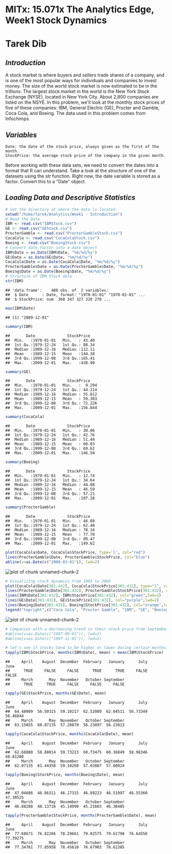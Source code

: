 MITx: 15.071x The Analytics Edge, Week1 Stock Dynamics
========================================================
# Tarek Dib

## *Introduction*
A stock market is where buyers and sellers trade shares of a company, and is one of the most popular ways for individuals and companies to invest money. The size of the world stock market  is now estimated to be in the trillions. The largest stock market in the world is the New York Stock Exchange (NYSE), located in New York City. About 2,800 companies are listed on the NSYE. In this problem, we'll look at the monthly stock prices of five of these companies: IBM, General Electric (GE), Procter and Gamble, Coca Cola, and Boeing. The data used in this problem comes from Infochimps.

## *Variables*
  
    Date: the date of the stock price, always given as the first of the month.
    StockPrice: the average stock price of the company in the given month.
    
Before working with these data sets, we need to convert the dates into a format that R can understand. Take a look at the structure of one of the datasets using the str function. Right now, the date variable is stored as a factor. Convert this to a "Date" object.

## *Loading Data and Descriptive Statistics*

```r
# Set the directory at where the data is located
setwd("/home/tarek/Analytics/Week1 - Introduction")
# Read the Data
IBM <- read.csv("IBMStock.csv")
GE <- read.csv("GEStock.csv")
ProcterGamble <- read.csv("ProcterGambleStock.csv")
CocaCola <- read.csv("CocaColaStock.csv")
Boeing <- read.csv("BoeingStock.csv")
# Convert date factor into a date object
IBM$Date = as.Date(IBM$Date, "%m/%d/%y")
GE$Date = as.Date(GE$Date, "%m/%d/%y")
CocaCola$Date = as.Date(CocaCola$Date, "%m/%d/%y")
ProcterGamble$Date = as.Date(ProcterGamble$Date, "%m/%d/%y")
Boeing$Date = as.Date(Boeing$Date, "%m/%d/%y")
# Structure of IBM Stock data
str(IBM)
```

```
## 'data.frame':	480 obs. of  2 variables:
##  $ Date      : Date, format: "1970-01-01" "1970-02-01" ...
##  $ StockPrice: num  360 347 327 320 270 ...
```

```r
max(IBM$Date)
```

```
## [1] "2009-12-01"
```

```r
summary(IBM)
```

```
##       Date              StockPrice    
##  Min.   :1970-01-01   Min.   : 43.40  
##  1st Qu.:1979-12-24   1st Qu.: 88.34  
##  Median :1989-12-16   Median :112.11  
##  Mean   :1989-12-15   Mean   :144.38  
##  3rd Qu.:1999-12-08   3rd Qu.:165.41  
##  Max.   :2009-12-01   Max.   :438.90
```

```r
summary(GE)
```

```
##       Date              StockPrice     
##  Min.   :1970-01-01   Min.   :  9.294  
##  1st Qu.:1979-12-24   1st Qu.: 44.214  
##  Median :1989-12-16   Median : 55.812  
##  Mean   :1989-12-15   Mean   : 59.303  
##  3rd Qu.:1999-12-08   3rd Qu.: 72.226  
##  Max.   :2009-12-01   Max.   :156.844
```

```r
summary(CocaCola)
```

```
##       Date              StockPrice    
##  Min.   :1970-01-01   Min.   : 30.06  
##  1st Qu.:1979-12-24   1st Qu.: 42.76  
##  Median :1989-12-16   Median : 51.44  
##  Mean   :1989-12-15   Mean   : 60.03  
##  3rd Qu.:1999-12-08   3rd Qu.: 69.62  
##  Max.   :2009-12-01   Max.   :146.58
```

```r
summary(Boeing)
```

```
##       Date              StockPrice    
##  Min.   :1970-01-01   Min.   : 12.74  
##  1st Qu.:1979-12-24   1st Qu.: 34.64  
##  Median :1989-12-16   Median : 44.88  
##  Mean   :1989-12-15   Mean   : 46.59  
##  3rd Qu.:1999-12-08   3rd Qu.: 57.21  
##  Max.   :2009-12-01   Max.   :107.28
```

```r
summary(ProcterGamble)
```

```
##       Date              StockPrice    
##  Min.   :1970-01-01   Min.   : 46.88  
##  1st Qu.:1979-12-24   1st Qu.: 62.48  
##  Median :1989-12-16   Median : 78.34  
##  Mean   :1989-12-15   Mean   : 77.70  
##  3rd Qu.:1999-12-08   3rd Qu.: 89.47  
##  Max.   :2009-12-01   Max.   :149.62
```


```r
plot(CocaCola$Date, CocaCola$StockPrice, type='l', col="red")
lines(ProcterGamble$Date, ProcterGamble$StockPrice, col="blue")
abline(v=as.Date(c("2000-03-01")), lwd=2)
```

![plot of chunk unnamed-chunk-2](figure/unnamed-chunk-2-1.png) 

```r
# Visualizing stock dynamics from 1995 to 2005
plot(CocaCola$Date[301:432], CocaCola$StockPrice[301:432], type="l", col="red", ylim=c(0,210), xlab="Year", ylab="Stock Price",lwd=2, main="Stock Price from 1995 to 2005")
lines(ProcterGamble$Date[301:432], ProcterGamble$StockPrice[301:432], col="blue",lwd=2)
lines(IBM$Date[301:432], IBM$StockPrice[301:432], col="green",lwd=2)
lines(GE$Date[301:432], GE$StockPrice[301:432], col="purple",lwd=2)
lines(Boeing$Date[301:432], Boeing$StockPrice[301:432], col="orange",lwd=2)
legend("topright",c("Coca Cola", "Procter Gamble", "IBM", "GE", "Boeing"), lty=c(1,1), lwd=c(2,2,2,2,2),col=c("red", "blue", "green", "purple", "orange"))
```

![plot of chunk unnamed-chunk-2](figure/unnamed-chunk-2-2.png) 

```r
# Companies with a decreasing trend in their stock price from September 1997 to November 1997. Create vertical lines at September 1997 and November 1997
#abline(v=as.Date(c("1997-09-01")), lwd=2)
#abline(v=as.Date(c("1997-11-01")), lwd=2)
```


```r
# let's see if stocks tend to be higher or lower during certain months. 
tapply(IBM$StockPrice, months(IBM$Date), mean) > mean(IBM$StockPrice)
```

```
##     April    August  December  February   January      July      June 
##      TRUE     FALSE     FALSE      TRUE      TRUE     FALSE     FALSE 
##     March       May  November   October September 
##      TRUE      TRUE     FALSE     FALSE     FALSE
```

```r
tapply(GE$StockPrice, months(GE$Date), mean)
```

```
##     April    August  December  February   January      July      June 
##  64.48009  56.50315  59.10217  62.52080  62.04511  56.73349  56.46844 
##     March       May  November   October September 
##  63.15055  60.87135  57.28879  56.23897  56.23913
```

```r
tapply(CocaCola$StockPrice, months(CocaCola$Date), mean)
```

```
##     April    August  December  February   January      July      June 
##  62.68888  58.88014  59.73223  60.73475  60.36849  58.98346  60.81208 
##     March       May  November   October September 
##  62.07135  61.44358  59.10268  57.93887  57.60024
```

```r
tapply(Boeing$StockPrice, months(Boeing$Date), mean)
```

```
##     April    August  December  February   January      July      June 
##  47.04686  46.86311  46.17315  46.89223  46.51097  46.55360  47.38525 
##     March       May  November   October September 
##  46.88208  48.13716  45.14990  45.21603  46.30485
```

```r
tapply(ProcterGamble$StockPrice, months(ProcterGamble$Date), mean)
```

```
##     April    August  December  February   January      July      June 
##  77.68671  76.82266  78.29661  79.02575  79.61798  76.64556  77.39275 
##     March       May  November   October September 
##  77.34761  77.85958  78.45610  76.67903  76.62385
```
